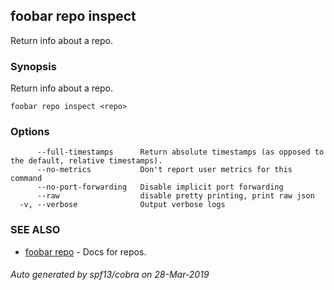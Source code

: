 ## foobar repo inspect

Return info about a repo.

### Synopsis


Return info about a repo.

```
foobar repo inspect <repo>
```

### Options

```
      --full-timestamps      Return absolute timestamps (as opposed to the default, relative timestamps).
      --no-metrics           Don't report user metrics for this command
      --no-port-forwarding   Disable implicit port forwarding
      --raw                  disable pretty printing, print raw json
  -v, --verbose              Output verbose logs
```

### SEE ALSO
* [foobar repo](foobar_repo.md)	 - Docs for repos.

###### Auto generated by spf13/cobra on 28-Mar-2019
